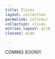 ```yaml
---
title: Slices
layout: collection
permalink: /slices/
collection: slices
entries_layout: grid
classes: wide

---
```


COMING SOON!!!
